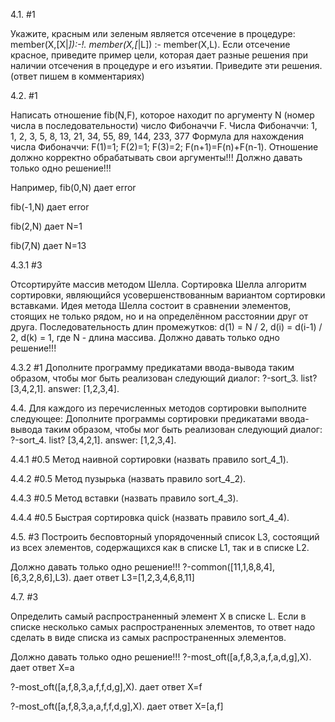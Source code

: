 4.1. #1

Укажите, красным или зеленым является отсечение в процедуре:
member(X,[X|_]):-!.
member(X,[_|L]) :- member(X,L).
Если отсечение красное, приведите пример цели, которая дает разные решения при наличии отсечения в процедуре и его изъятии.
Приведите эти решения. (ответ пишем в комментариях)

4.2. #1

Написать отношение fib(N,F), которое находит по аргументу N  (номер числа в последовательности) число Фибоначчи F. 
Числа Фибоначчи: 1, 1, 2, 3, 5, 8, 13, 21, 34, 55, 89, 144, 233, 377
Формула для нахождения числа Фибоначчи:
F(1)=1; F(2)=1; F(3)=2; F(n+1)=F(n)+F(n-1).
Отношение должно корректно обрабатывать свои аргументы!!!
Должно давать только одно решение!!!

Например,
fib(0,N)
дает error

fib(-1,N)
дает error

fib(2,N)
дает N=1

fib(7,N)
дает N=13

4.3.1 #3

Отсортируйте массив методом Шелла.   Сортировка Шелла алгоритм сортировки, являющийся усовершенствованным  вариантом сортировки вставками. Идея метода Шелла состоит в сравнении  элементов, стоящих не только рядом, но и на определённом расстоянии  друг от друга. Последовательность длин промежутков:
d(1) = N / 2, d(i) = d(i-1) / 2, d(k) = 1, где N - длина массива.
Должно давать только одно решение!!!

4.3.2  #1
Дополните программу предикатами ввода-вывода таким образом,   чтобы мог быть реализован следующий диалог:
?-sort_3.
list? [3,4,2,1].
answer: [1,2,3,4].

4.4. Для каждого из перечисленных методов сортировки выполните следующее:   Дополните программы сортировки предикатами ввода-вывода таким образом,   чтобы мог быть реализован следующий диалог:
?-sort_4.
list? [3,4,2,1].
answer: [1,2,3,4].

4.4.1 #0.5
Метод наивной сортировки (назвать правило sort_4_1).

4.4.2  #0.5
Метод пузырька (назвать правило sort_4_2).

4.4.3  #0.5
Mетод вставки (назвать правило sort_4_3).

4.4.4  #0.5
Быстрая сортировка quick (назвать правило sort_4_4).

4.5. #3
Построить бесповторный упорядоченный список L3, состоящий из всех элементов, содержащихся как в списке L1, так и в списке L2.

Должно давать только одно решение!!!
?-common([11,1,8,8,4],[6,3,2,8,6],L3).
дает ответ
L3=[1,2,3,4,6,8,11]

4.7. #3

Определить самый распространенный элемент X в списке L.   Если в списке несколько самых распространенных элементов, то ответ   надо сделать в виде списка из самых распространенных элементов.

Должно давать только одно решение!!!
?-most_oft([a,f,8,3,a,f,a,d,g],X).
дает ответ
X=a

?-most_oft([a,f,8,3,a,f,f,d,g],X).
дает ответ
X=f

?-most_oft([a,f,8,3,a,a,f,f,d,g],X).
дает ответ
X=[a,f]